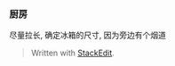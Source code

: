 ### 厨房
尽量拉长, 确定冰箱的尺寸, 因为旁边有个烟道




> Written with [StackEdit](https://stackedit.io/).
<!--stackedit_data:
eyJoaXN0b3J5IjpbLTE1NDQwNTYwMThdfQ==
-->